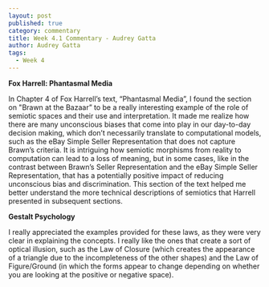 ```yaml
---
layout: post
published: true
category: commentary
title: Week 4.1 Commentary - Audrey Gatta
author: Audrey Gatta
tags:
  - Week 4
---
```

**Fox Harrell: Phantasmal Media**

In Chapter 4 of Fox Harrell’s text, “Phantasmal Media”, I found the section on "Brawn at the Bazaar” to be a really interesting example of the role of semiotic spaces and their use and interpretation. It made me realize how there are many unconscious biases that come into play in our day-to-day decision making, which don’t necessarily translate to computational models, such as the eBay Simple Seller Representation that does not capture Brawn’s criteria. It is intriguing how semiotic morphisms from reality to computation can lead to a loss of meaning, but in some cases, like in the contrast between Brawn’s Seller Representation and the eBay Simple Seller Representation, that has a potentially positive impact of reducing unconscious bias and discrimination. This section of the text helped me better understand the more technical descriptions of semiotics that Harrell presented in subsequent sections. 

**Gestalt Psychology**

I really appreciated the examples provided for these laws, as they were very clear in explaining the concepts. I really like the ones that create a sort of optical illusion, such as the Law of Closure (which creates the appearance of a triangle due to the incompleteness of the other shapes) and the Law of Figure/Ground (in which the forms appear to change depending on whether you are looking at the positive or negative space). 

